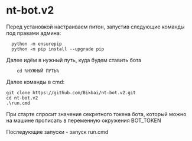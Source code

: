 # nt-bot.v2

Перед установкой настраиваем питон, запустив следующие команды под правами админа:
```
  python -m ensurepip
  python -m pip install --upgrade pip
```

Далее идём в нужный путь, куда будем ставить бота
```
    cd %НУЖНЫЙ ПУТЬ%
```

Далее команды в cmd:
```
git clone https://github.com/Bikbai/nt-bot.v2.git
cd nt-bot.v2
.\run.cmd
```

При старте спросит значение секретного токена бота, который можно на машине прописать в переменную окружения BOT_TOKEN

Последующие запуски - запуск run.cmd
